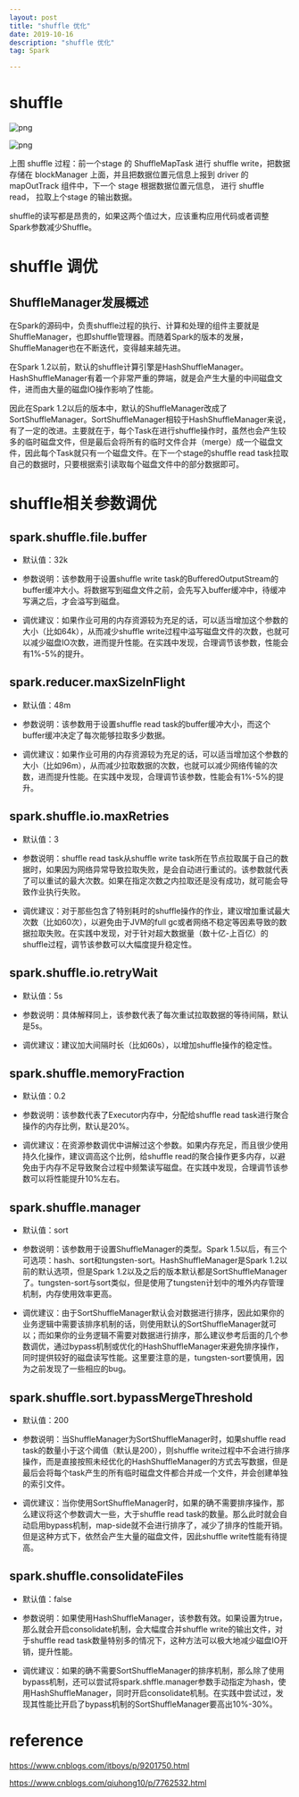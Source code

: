 ```yaml
---
layout: post
title: "shuffle 优化"
date: 2019-10-16
description: "shuffle 优化"
tag: Spark

---
```


# shuffle

![png](/images/posts/all/Spakr-Job样例图.png)

![png](/images/posts/all/Spark-Job样例shuffle结构图.png)


上图 shuffle 过程：前一个stage 的 ShuffleMapTask 进行 shuffle write，把数据存储在 blockManager 上面，并且把数据位置元信息上报到 driver 的 mapOutTrack 组件中，下一个 stage 根据数据位置元信息， 进行 shuffle read， 拉取上个stage 的输出数据。

shuffle的读写都是昂贵的，如果这两个值过大，应该重构应用代码或者调整Spark参数减少Shuffle。


# shuffle 调优

## ShuffleManager发展概述

在Spark的源码中，负责shuffle过程的执行、计算和处理的组件主要就是ShuffleManager，也即shuffle管理器。而随着Spark的版本的发展，ShuffleManager也在不断迭代，变得越来越先进。

在Spark 1.2以前，默认的shuffle计算引擎是HashShuffleManager。HashShuffleManager有着一个非常严重的弊端，就是会产生大量的中间磁盘文件，进而由大量的磁盘IO操作影响了性能。

因此在Spark 1.2以后的版本中，默认的ShuffleManager改成了SortShuffleManager。SortShuffleManager相较于HashShuffleManager来说，有了一定的改进。主要就在于，每个Task在进行shuffle操作时，虽然也会产生较多的临时磁盘文件，但是最后会将所有的临时文件合并（merge）成一个磁盘文件，因此每个Task就只有一个磁盘文件。在下一个stage的shuffle read task拉取自己的数据时，只要根据索引读取每个磁盘文件中的部分数据即可。


# shuffle相关参数调优

## spark.shuffle.file.buffer

- 默认值：32k

- 参数说明：该参数用于设置shuffle write task的BufferedOutputStream的buffer缓冲大小。将数据写到磁盘文件之前，会先写入buffer缓冲中，待缓冲写满之后，才会溢写到磁盘。

- 调优建议：如果作业可用的内存资源较为充足的话，可以适当增加这个参数的大小（比如64k），从而减少shuffle write过程中溢写磁盘文件的次数，也就可以减少磁盘IO次数，进而提升性能。在实践中发现，合理调节该参数，性能会有1%-5%的提升。

## spark.reducer.maxSizeInFlight

- 默认值：48m

- 参数说明：该参数用于设置shuffle read task的buffer缓冲大小，而这个buffer缓冲决定了每次能够拉取多少数据。

- 调优建议：如果作业可用的内存资源较为充足的话，可以适当增加这个参数的大小（比如96m），从而减少拉取数据的次数，也就可以减少网络传输的次数，进而提升性能。在实践中发现，合理调节该参数，性能会有1%-5%的提升。

## spark.shuffle.io.maxRetries

- 默认值：3

- 参数说明：shuffle read task从shuffle write task所在节点拉取属于自己的数据时，如果因为网络异常导致拉取失败，是会自动进行重试的。该参数就代表了可以重试的最大次数。如果在指定次数之内拉取还是没有成功，就可能会导致作业执行失败。

- 调优建议：对于那些包含了特别耗时的shuffle操作的作业，建议增加重试最大次数（比如60次），以避免由于JVM的full gc或者网络不稳定等因素导致的数据拉取失败。在实践中发现，对于针对超大数据量（数十亿-上百亿）的shuffle过程，调节该参数可以大幅度提升稳定性。

## spark.shuffle.io.retryWait

- 默认值：5s

- 参数说明：具体解释同上，该参数代表了每次重试拉取数据的等待间隔，默认是5s。

- 调优建议：建议加大间隔时长（比如60s），以增加shuffle操作的稳定性。

## spark.shuffle.memoryFraction

- 默认值：0.2

- 参数说明：该参数代表了Executor内存中，分配给shuffle read task进行聚合操作的内存比例，默认是20%。

- 调优建议：在资源参数调优中讲解过这个参数。如果内存充足，而且很少使用持久化操作，建议调高这个比例，给shuffle read的聚合操作更多内存，以避免由于内存不足导致聚合过程中频繁读写磁盘。在实践中发现，合理调节该参数可以将性能提升10%左右。

## spark.shuffle.manager

- 默认值：sort

- 参数说明：该参数用于设置ShuffleManager的类型。Spark 1.5以后，有三个可选项：hash、sort和tungsten-sort。HashShuffleManager是Spark 1.2以前的默认选项，但是Spark 1.2以及之后的版本默认都是SortShuffleManager了。tungsten-sort与sort类似，但是使用了tungsten计划中的堆外内存管理机制，内存使用效率更高。

- 调优建议：由于SortShuffleManager默认会对数据进行排序，因此如果你的业务逻辑中需要该排序机制的话，则使用默认的SortShuffleManager就可以；而如果你的业务逻辑不需要对数据进行排序，那么建议参考后面的几个参数调优，通过bypass机制或优化的HashShuffleManager来避免排序操作，同时提供较好的磁盘读写性能。这里要注意的是，tungsten-sort要慎用，因为之前发现了一些相应的bug。

## spark.shuffle.sort.bypassMergeThreshold

- 默认值：200

- 参数说明：当ShuffleManager为SortShuffleManager时，如果shuffle read task的数量小于这个阈值（默认是200），则shuffle write过程中不会进行排序操作，而是直接按照未经优化的HashShuffleManager的方式去写数据，但是最后会将每个task产生的所有临时磁盘文件都合并成一个文件，并会创建单独的索引文件。

- 调优建议：当你使用SortShuffleManager时，如果的确不需要排序操作，那么建议将这个参数调大一些，大于shuffle read task的数量。那么此时就会自动启用bypass机制，map-side就不会进行排序了，减少了排序的性能开销。但是这种方式下，依然会产生大量的磁盘文件，因此shuffle write性能有待提高。

## spark.shuffle.consolidateFiles

- 默认值：false

- 参数说明：如果使用HashShuffleManager，该参数有效。如果设置为true，那么就会开启consolidate机制，会大幅度合并shuffle write的输出文件，对于shuffle read task数量特别多的情况下，这种方法可以极大地减少磁盘IO开销，提升性能。

- 调优建议：如果的确不需要SortShuffleManager的排序机制，那么除了使用bypass机制，还可以尝试将spark.shffle.manager参数手动指定为hash，使用HashShuffleManager，同时开启consolidate机制。在实践中尝试过，发现其性能比开启了bypass机制的SortShuffleManager要高出10%-30%。


# reference

https://www.cnblogs.com/itboys/p/9201750.html

https://www.cnblogs.com/qiuhong10/p/7762532.html


